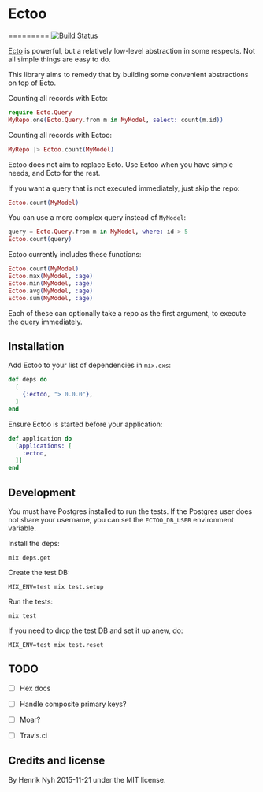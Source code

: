 # Ectoo

=========
[![Build Status](https://secure.travis-ci.org/mindreframer/ectoo.svg?branch=master
"Build Status")](https://travis-ci.org/mindreframer/ectoo)

[Ecto](https://github.com/elixir-lang/ecto) is powerful, but a relatively low-level abstraction in some respects. Not all simple things are easy to do.

This library aims to remedy that by building some convenient abstractions on top of Ecto.

Counting all records with Ecto:

``` elixir
require Ecto.Query
MyRepo.one(Ecto.Query.from m in MyModel, select: count(m.id))
```

Counting all records with Ectoo:

``` elixir
MyRepo |> Ectoo.count(MyModel)
```

Ectoo does not aim to replace Ecto. Use Ectoo when you have simple needs, and Ecto for the rest.

If you want a query that is not executed immediately, just skip the repo:

``` elixir
Ectoo.count(MyModel)
```

You can use a more complex query instead of `MyModel`:

``` elixir
query = Ecto.Query.from m in MyModel, where: id > 5
Ectoo.count(query)
```

Ectoo currently includes these functions:

``` elixir
Ectoo.count(MyModel)
Ectoo.max(MyModel, :age)
Ectoo.min(MyModel, :age)
Ectoo.avg(MyModel, :age)
Ectoo.sum(MyModel, :age)
```

Each of these can optionally take a repo as the first argument, to execute the query immediately.


## Installation

Add Ectoo to your list of dependencies in `mix.exs`:

``` elixir
def deps do
  [
    {:ectoo, "> 0.0.0"},
  ]
end
```

Ensure Ectoo is started before your application:

``` elixir
def application do
  [applications: [
    :ectoo,
  ]]
end
```


## Development

You must have Postgres installed to run the tests. If the Postgres user does not share your username, you can set the `ECTOO_DB_USER` environment variable.

Install the deps:

    mix deps.get

Create the test DB:

    MIX_ENV=test mix test.setup

Run the tests:

    mix test

If you need to drop the test DB and set it up anew, do:

    MIX_ENV=test mix test.reset


## TODO

- [ ] Hex docs
- [ ] Handle composite primary keys?
- [ ] Moar?
- [ ] Travis.ci


## Credits and license

By Henrik Nyh 2015-11-21 under the MIT license.
